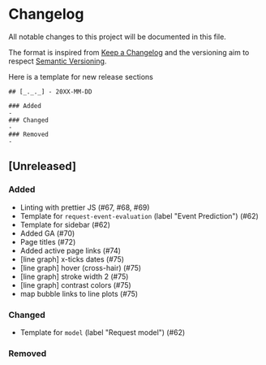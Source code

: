 # Changelog
All notable changes to this project will be documented in this file.

The format is inspired from [Keep a Changelog](http://keepachangelog.com/en/1.0.0/)
and the versioning aim to respect [Semantic Versioning](http://semver.org/spec/v2.0.0.html).

Here is a template for new release sections

```
## [_._._] - 20XX-MM-DD

### Added
-
### Changed
-
### Removed
-
```

## [Unreleased]

### Added
- Linting with prettier JS (#67, #68, #69)
- Template for `request-event-evaluation` (label "Event Prediction") (#62)
- Template for sidebar (#62)
- Added GA (#70)
- Page titles (#72)
- Added active page links (#74)
- [line graph] x-ticks dates (#75)
- [line graph] hover (cross-hair) (#75)
- [line graph] stroke width 2 (#75)
- [line graph] contrast colors (#75)
- map bubble links to line plots (#75)


### Changed
- Template for `model` (label "Request model") (#62)

### Removed
